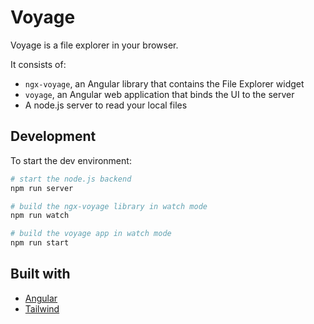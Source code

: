 # Voyage

Voyage is a file explorer in your browser.

It consists of:

- `ngx-voyage`, an Angular library that contains the File Explorer widget
- `voyage`, an Angular web application that binds the UI to the server
- A node.js server to read your local files

## Development

To start the dev environment:

```bash
# start the node.js backend
npm run server

# build the ngx-voyage library in watch mode
npm run watch

# build the voyage app in watch mode
npm run start
```

## Built with

- [Angular](https://angular.dev/)
- [Tailwind](https://tailwindcss.com/)
